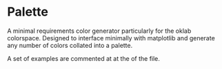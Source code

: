 # Palette
A minimal requirements color generator particularly for the oklab colorspace. 
Designed to interface minimally with matplotlib and generate any number of colors collated into a palette.

A set of examples are commented at at the of the file.
